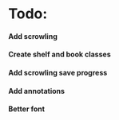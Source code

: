 # Todo:

#### Add scrowling

#### Create shelf and book classes

#### Add scrowling save progress

#### Add annotations

#### Better font
